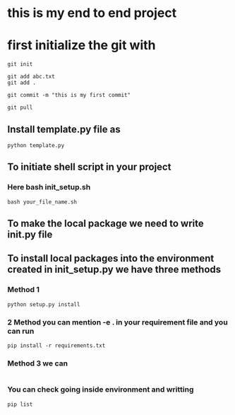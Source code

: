 # this is my end to end project

# first initialize the git with

```
git init
```

```
git add abc.txt
git add .
```
```
git commit -m "this is my first commit"
```

```
git pull
```

## Install template.py file as
```
python template.py
```

## To initiate shell script in your project 
### Here bash init_setup.sh 
```
bash your_file_name.sh
```

## To make the local package we need to write __init__.py file 
## To install local packages into the environment created in init_setup.py we have three methods
### Method 1
```
python setup.py install
```

### 2 Method you can mention -e . in your requirement file and you can run
```
pip install -r requirements.txt
```
### Method 3 we can 

```

```

### You can check going inside environment and writting 
```
pip list
```